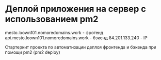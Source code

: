 # Деплой приложения на сервер с использованием pm2

mesto.loown101.nomoredomains.work - фротенд 
api.mesto.loown101.nomoredomains.work - бэкенд
84.201.133.240 - IP

Стартеркит проекта по автоматизации деплоя фронтенда и бэкенда при помощи pm2 (pm2 deploy)
